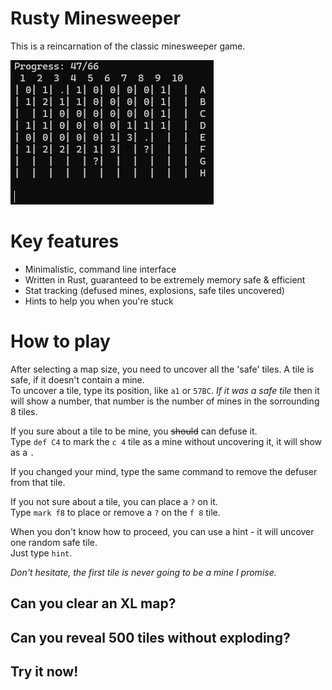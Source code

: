 # Rusty Minesweeper
This is a reincarnation of the classic minesweeper game.

![screenshot](misc/screenshot.bmp)

# Key features
- Minimalistic, command line interface
- Written in Rust, guaranteed to be extremely memory safe & efficient
- Stat tracking (defused mines, explosions, safe tiles uncovered)
- Hints to help you when you're stuck

# How to play
After selecting a map size, you need to uncover all the 'safe' tiles. A tile is safe, if it doesn't contain a mine.  
To uncover a tile, type its position, like `a1` or `57BC`. *If it was a safe tile* then it will show a number,
that number is the number of mines in the sorrounding 8 tiles.

If you sure about a tile to be mine, you ~~should~~ can defuse it.  
Type `def C4` to mark the `c 4` tile as a mine without uncovering it, it will show as a `.`

If you changed your mind, type the same command to remove the defuser from that tile.

If you not sure about a tile, you can place a `?` on it.  
Type `mark f8` to place or remove a `?` on the `f 8` tile.

When you don't know how to proceed, you can use a hint - it will uncover one random safe tile.  
Just type `hint`.

*Don't hesitate, the first tile is never going to be a mine I promise.*

## Can you clear an XL map?
## Can you reveal 500 tiles without exploding?
## Try it now!